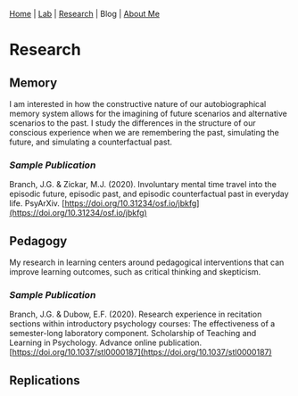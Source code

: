 [Home](https://jaredbranch.github.io/) | [Lab](https://jaredbranch.github.io/lab) | [Research](https://jaredbranch.github.io/research) | Blog |  [About Me](https://jaredbranch.github.io/aboutme)
# Research

## Memory

I am interested in how the constructive nature of our autobiographical memory system allows  for the imagining of future scenarios and alternative scenarios to the past. I study the differences in the structure of our conscious experience when we are remembering the past, simulating the future, and simulating a counterfactual past.

### *Sample Publication*

Branch, J.G. & Zickar, M.J. (2020). Involuntary mental time travel into the episodic future, episodic past, and episodic counterfactual past in everyday life. PsyArXiv. [https://doi.org/10.31234/osf.io/jbkfg](https://doi.org/10.31234/osf.io/jbkfg)

## Pedagogy

My research in learning centers around pedagogical interventions that can improve learning outcomes, such as critical thinking and skepticism.

### *Sample Publication*

Branch, J.G. & Dubow, E.F. (2020). Research experience in recitation sections within introductory psychology courses: The effectiveness of a semester-long laboratory component. Scholarship of Teaching and Learning in Psychology. Advance online publication. [https://doi.org/10.1037/stl0000187](https://doi.org/10.1037/stl0000187)

## Replications
